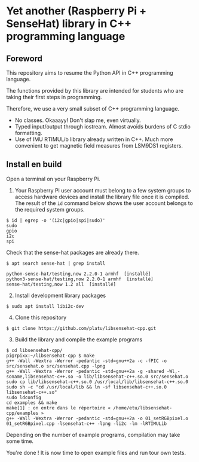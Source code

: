 # Yet another (Raspberry Pi + SenseHat) library in C++ programming language

## Foreword 
This repository aims to resume the Python API in C++ programming language.

The functions provided by this library are intended for students who are taking their first steps in programming.

Therefore, we use a very small subset of C++ programming language.
* No classes. Okaaayy! Don't slap me, even virtually.
* Typed input/output through iostream. Almost avoids burdens of C stdio formatting.
* Use of IMU RTIMULib library already written in C++. Much more convenient to get magnetic field measures from LSM9DS1 registers.

## Install en build

Open a terminal on your Raspberry Pi.

1. Your Raspberry Pi user account must belong to a few system groups to access hardware devices and install the library file once it is compiled.
The result of the `id` command below shows the user account belongs to the required system groups.
 ```
 $ id | egrep -o '(i2c|gpio|spi|sudo)'
 sudo
 gpio
 i2c
 spi
 ```

 Check that the sense-hat packages are already there.
 ```
 $ apt search sense-hat | grep install

 python-sense-hat/testing,now 2.2.0-1 armhf  [installé]
 python3-sense-hat/testing,now 2.2.0-1 armhf  [installé]
 sense-hat/testing,now 1.2 all  [installé]
 ```

2. Install development library packages
 ```
 $ sudo apt install libi2c-dev
 ```

4. Clone this repository
 ```
 $ git clone https://github.com/platu/libsensehat-cpp.git
 ```

3. Build the library and compile the example programs
 ```
 $ cd libsensehat-cpp/
 pi@rpixx:~/libsensehat-cpp $ make
 g++ -Wall -Wextra -Werror -pedantic -std=gnu++2a -c -fPIC -o src/sensehat.o src/sensehat.cpp -lpng
 g++ -Wall -Wextra -Werror -pedantic -std=gnu++2a -g -shared -Wl,-soname,libsensehat-c++.so -o lib/libsensehat-c++.so.0 src/sensehat.o
 sudo cp lib/libsensehat-c++.so.0 /usr/local/lib/libsensehat-c++.so.0
 sudo sh -c "cd /usr/local/lib && ln -sf libsensehat-c++.so.0 libsensehat-c++.so"
 sudo ldconfig
 cd examples && make
 make[1] : on entre dans le répertoire « /home/etu/libsensehat-cpp/examples »
 g++ -Wall -Wextra -Werror -pedantic -std=gnu++2a -o 01_setRGBpixel.o 01_setRGBpixel.cpp -lsensehat-c++ -lpng -li2c -lm -lRTIMULib
 ```
 Depending on the number of example programs, compilation may take some time.

You're done ! It is now time to open example files and run tour own tests.
